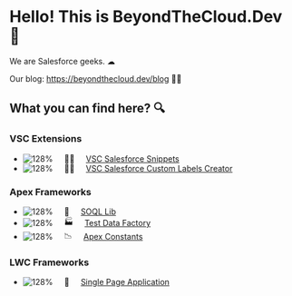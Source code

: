 # Hello! This is BeyondTheCloud.Dev 👋

We are Salesforce geeks. ☁︎

Our blog: https://beyondthecloud.dev/blog 🧑‍💻

## What you can find here? 🔍

### VSC Extensions
- <span style="display: flex; align-items: center; gap: 20px;">![128%](https://progress-bar.dev/128) 🧑‍💻 [VSC Salesforce Snippets](https://marketplace.visualstudio.com/items?itemName=BeyondTheCloud.salesforce-snippets-beyondthecloud)</span>
- <span style="display: flex; align-items: center; gap: 20px;">![128%](https://progress-bar.dev/128) 🧑‍💻 [VSC Salesforce Custom Labels Creator](https://marketplace.visualstudio.com/items?itemName=BeyondTheCloud.salesforce-custom-labels-beyondthecloud)</span> 


### Apex Frameworks

- <span style="display: flex; align-items: center; gap: 20px;">![128%](https://progress-bar.dev/128) 📀 [SOQL Lib](https://github.com/beyond-the-cloud-dev/query-selector)</span>
- <span style="display: flex; align-items: center; gap: 20px;">![128%](https://progress-bar.dev/128) 🏭 [Test Data Factory](https://github.com/beyond-the-cloud-dev/apex-test-data-factory)</span>
- <span style="display: flex; align-items: center; gap: 20px;">![128%](https://progress-bar.dev/128) 📉 [Apex Constants](https://github.com/beyond-the-cloud-dev/apex-consts)</span>

### LWC Frameworks
- <span style="display: flex; align-items: center; gap: 20px;">![128%](https://progress-bar.dev/128) 💆 [Single Page Application](https://github.com/beyond-the-cloud-dev/lwc-spa)</span>
